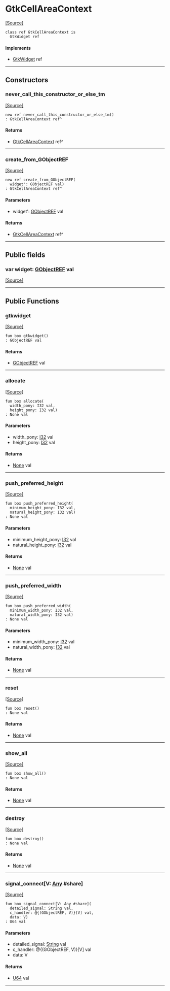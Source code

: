 # GtkCellAreaContext
<span class="source-link">[[Source]](src/gtk3/GtkCellAreaContext.md#L6)</span>
```pony
class ref GtkCellAreaContext is
  GtkWidget ref
```

#### Implements

* [GtkWidget](gtk3-GtkWidget.md) ref

---

## Constructors

### never_call_this_constructor_or_else_tm
<span class="source-link">[[Source]](src/gtk3/GtkCellAreaContext.md#L10)</span>


```pony
new ref never_call_this_constructor_or_else_tm()
: GtkCellAreaContext ref^
```

#### Returns

* [GtkCellAreaContext](gtk3-GtkCellAreaContext.md) ref^

---

### create_from_GObjectREF
<span class="source-link">[[Source]](src/gtk3/GtkCellAreaContext.md#L13)</span>


```pony
new ref create_from_GObjectREF(
  widget': GObjectREF val)
: GtkCellAreaContext ref^
```
#### Parameters

*   widget': [GObjectREF](gtk3-..-gobject-GObjectREF.md) val

#### Returns

* [GtkCellAreaContext](gtk3-GtkCellAreaContext.md) ref^

---

## Public fields

### var widget: [GObjectREF](gtk3-..-gobject-GObjectREF.md) val
<span class="source-link">[[Source]](src/gtk3/GtkCellAreaContext.md#L7)</span>



---

## Public Functions

### gtkwidget
<span class="source-link">[[Source]](src/gtk3/GtkCellAreaContext.md#L9)</span>


```pony
fun box gtkwidget()
: GObjectREF val
```

#### Returns

* [GObjectREF](gtk3-..-gobject-GObjectREF.md) val

---

### allocate
<span class="source-link">[[Source]](src/gtk3/GtkCellAreaContext.md#L19)</span>


```pony
fun box allocate(
  width_pony: I32 val,
  height_pony: I32 val)
: None val
```
#### Parameters

*   width_pony: [I32](builtin-I32.md) val
*   height_pony: [I32](builtin-I32.md) val

#### Returns

* [None](builtin-None.md) val

---

### push_preferred_height
<span class="source-link">[[Source]](src/gtk3/GtkCellAreaContext.md#L54)</span>


```pony
fun box push_preferred_height(
  minimum_height_pony: I32 val,
  natural_height_pony: I32 val)
: None val
```
#### Parameters

*   minimum_height_pony: [I32](builtin-I32.md) val
*   natural_height_pony: [I32](builtin-I32.md) val

#### Returns

* [None](builtin-None.md) val

---

### push_preferred_width
<span class="source-link">[[Source]](src/gtk3/GtkCellAreaContext.md#L57)</span>


```pony
fun box push_preferred_width(
  minimum_width_pony: I32 val,
  natural_width_pony: I32 val)
: None val
```
#### Parameters

*   minimum_width_pony: [I32](builtin-I32.md) val
*   natural_width_pony: [I32](builtin-I32.md) val

#### Returns

* [None](builtin-None.md) val

---

### reset
<span class="source-link">[[Source]](src/gtk3/GtkCellAreaContext.md#L60)</span>


```pony
fun box reset()
: None val
```

#### Returns

* [None](builtin-None.md) val

---

### show_all
<span class="source-link">[[Source]](src/gtk3/GtkWidget.md#L4)</span>


```pony
fun box show_all()
: None val
```

#### Returns

* [None](builtin-None.md) val

---

### destroy
<span class="source-link">[[Source]](src/gtk3/GtkWidget.md#L10)</span>


```pony
fun box destroy()
: None val
```

#### Returns

* [None](builtin-None.md) val

---

### signal_connect\[V: [Any](builtin-Any.md) #share\]
<span class="source-link">[[Source]](src/gtk3/GtkWidget.md#L13)</span>


```pony
fun box signal_connect[V: Any #share](
  detailed_signal: String val,
  c_handler: @{(GObjectREF, V)}[V] val,
  data: V)
: U64 val
```
#### Parameters

*   detailed_signal: [String](builtin-String.md) val
*   c_handler: @{(GObjectREF, V)}[V] val
*   data: V

#### Returns

* [U64](builtin-U64.md) val

---

